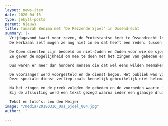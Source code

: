 ```yaml
---
layout: news-item
date: 2020-04-15
type: jekyll-posts
parent: Nieuws
title: Tamarah Benima met ‘De Reizende Sjoel’ in Ossendrecht
summary: |-
  Vrijdagavond kwart voor zeven, de Protestantse kerk te Ossendrecht loopt langzaam vol met mensen. Ze gaan eerst een kop koffie of thee en lekkers halen in de Pastoriezaal.
  De kerkzaal zelf mogen ze nog niet in en dat heeft een reden: tussen zeven uur en half acht is er een zogenaamde inloop, voor dat er om half acht een avonddienst wordt gehouden. Niet met medewerking van een predikant, nee vanavond is het Rabbijn Tamarah Benima die er een Open Synagoge dienst, “De Reizende Sjoel” houdt.

  De Open diensten zijn bedoeld om niet-Joden en Joden voor wie de sjoeldrempel te hoog is te laten ervaren hoe het is op vrijdagavond in de Sjoel. Heel veel mensen hebben namelijk belangstelling voor het Jodendom. Ze lezen boeken, kijken documentaires en Joodse films, reizen naar Israël, maar meedoen met het Joodse leven, hoe beperkt ook, is nauwelijks mogelijk. Vandaar de Open Diensten.
  Ze geven de mogelijkheid om mee te doen met het zingen van gebeden en liederen in het Hebreeuws, luisteren naar een “derasja” (preek), het ervaren van “berachot”(zegenspreuken) en na de dienst het “nasjen”(snoepen en graaien) en gezelligheid.

  Dus waren er meer dan honderd mensen die dat wel eens wilden meemaken, variërend van gewone er thuis horende protestantse mensen, nieuwsgierige Rooms Katholieke gasten en ook zo’n tien gelovige Joden met keppeltjes, in de kerkzaal die voor deze speciale avond iets anders ingericht was.

  De voorzanger werd voorgesteld en de dienst begon. Het publiek was voorzien van speciale liedboeken uiteraard in het Hebreeuws met vertaling en notenbalken zodat alles meegekeken of gezongen of gezegd kon worden.
  Deze speciale dienst verliep zoals kennelijk gebruikelijk niet helemaal volgens het vooraf uitgestelde schema. Dat vinden de Joden overigens heel gewoon en er werd vooraf ook verteld dat dat zo zou zijn.

  Na het zingen en de preek volgden de gebeden en de voorbeden waarin ieder voorafgaand aan de teksten ook zijn zieken en overledenen mocht roepen.
  Bij de afsluiting werd een tekst gezegd waarna ieder een glaasje druivensap of rode wijn uitgereikt kreeg, het mocht opdrinken en daarna kreeg ieder een stuk brood. Na het opeten mocht er weer gepraat worden en vertrokken we terug naar de Pastoriezaal voor het afsluitende “Nasjen” met drankjes en hapjes.

  Tekst en foto’s: Leo den Heijer
image: "/media/20180316_Oss_Sjoel_004.jpg"
author: ''

---
```

